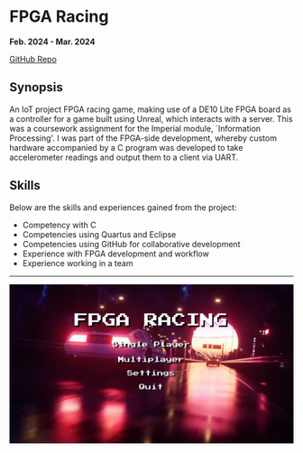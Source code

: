 # FPGA Racing

**Feb. 2024 - Mar. 2024**

[GitHub Repo](https://github.com/AlexSeferidis/FPGA-Racing)

## Synopsis

An IoT project FPGA racing game, making use of a DE10 Lite FPGA board as a controller for a game built using Unreal, which interacts with a server. This was a coursework assignment for the Imperial module, `Information Processing'. I was part of the FPGA-side development, whereby custom hardware accompanied by a C program was developed to take accelerometer readings and output them to a client via UART.  

## Skills

Below are the skills and experiences gained from the project:

* Competency with C
* Competencies using Quartus and Eclipse
* Competencies using GitHub for collaborative development
* Experience with FPGA development and workflow
* Experience working in a team

---

![alt](FPGARacingimage.jpg 'title')